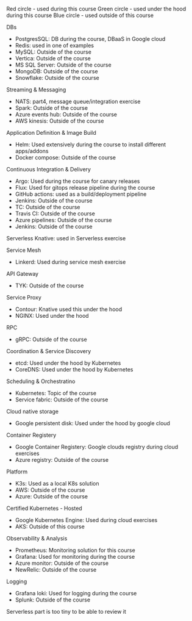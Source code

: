 Red circle - used during this course
Green circle - used under the hood during this course
Blue circle - used outside of this course

DBs
* PostgresSQL: DB during the course,  DBaaS in Google cloud
* Redis: used in one of examples
* MySQL: Outside of the course
* Vertica: Outside of the course
* MS SQL Server: Outside of the course
* MongoDB: Outside of the course
* Snowflake: Outside of the course

Streaming & Messaging
* NATS: part4, message queue/integration exercise
* Spark: Outside of the course
* Azure events hub: Outside of the course
* AWS kinesis: Outside of the course

Application Definition & Image Build
* Helm: Used extensively during the course to install different apps/addons
* Docker compose: Outside of the course

Continuous Integration & Delivery
* Argo: Used during the course for canary releases
* Flux: Used for gitops release pipeline during the course
* GitHub actions: used as a build/deployment pipeline 
* Jenkins: Outside of the course
* TC: Outside of the course
* Travis CI: Outside of the course
* Azure pipelines: Outside of the course
* Jenkins: Outside of the course

Serverless
Knative: used in Serverless exercise

Service Mesh
* Linkerd: Used during service mesh exercise

API Gateway
* TYK: Outside of the course

Service Proxy
* Contour: Knative used this under the hood
* NGINX: Used under the hood

RPC
* gRPC: Outside of the course

Coordination & Service Discovery
* etcd: Used under the hood by Kubernetes
* CoreDNS: Used under the hood by Kubernetes

Scheduling & Orchestratino
* Kubernetes: Topic of the course
* Service fabric: Outside of the course

Cloud native storage
* Google persistent disk: Used under the hood by google cloud

Container Registery
* Google Container Registery: Google clouds registry during cloud exercises
* Azure registry: Outside of the course

Platform
* K3s: Used as a local K8s solution 
* AWS: Outside of the course
* Azure: Outside of the course

Certified Kubernetes - Hosted
* Google Kubernetes Engine: Used during cloud exercises
* AKS: Outside of this course

Observability & Analysis
* Prometheus: Monitoring solution for this course
* Grafana: Used for monitoring during the course
* Azure monitor: Outside of the course
* NewRelic: Outside of the course

Logging
* Grafana loki: Used for logging during the course
* Splunk: Outside of the course

Serverless part is too tiny to be able to review it